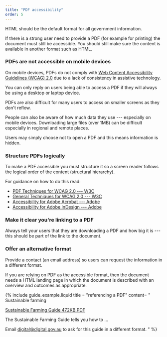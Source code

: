 ```yaml
---
title: "PDF accessibility"
order: 5
---
```


HTML should be the default format for all government information.

If there is a strong user need to provide a PDF (for example for printing) the document must still be accessible. You should still make sure the content is available in another format such as HTML.

### PDFs are not accessible on mobile devices

On mobile devices, PDFs do not comply with <a href="https://www.w3.org/TR/WCAG20/" rel="external">Web Content Accessibility Guidelines (WCAG) 2.0</a> due to a lack of consistency in assistive technology.

You can only reply on users being able to access a PDF if they will always be using a desktop or laptop device.

PDFs are also difficult for many users to access on smaller screens as they don't reflow.

People can also be aware of how much data they use --- especially on mobile devices. Downloading large files (over 1MB) can be difficult especially in regional and remote places.

Users may simply choose not to open a PDF and this means information is hidden.

### Structure PDFs logically

To make a PDF accessible you must structure it so a screen reader follows the logical order of the content (structural hierarchy).

For guidance on how to do this read:

- <a href="https://www.w3.org/TR/2014/NOTE-WCAG20-TECHS-20140408/pdf.html" rel="exernal">PDF Techniques for WCAG 2.0 --- W3C</a>
- <a href="https://www.w3.org/TR/WCAG20-TECHS/general.html" rel="exernal">General Techniques for WCAG 2.0 --- W3C
- <a href="http://www.adobe.com/accessibility/products/acrobat.html" rel="exernal">Accessibility for Adobe Acrobat --- Adobe</a>
- <a href="http://www.adobe.com/accessibility/products/indesign.html" rel="exernal">Accessibility for Adobe InDesign --- Adobe</a>

### Make it clear you're linking to a PDF

Always tell your users that they are downloading a PDF and how big it is --- this should be part of the link to the document.

### Offer an alternative format

Provide a contact (an email address) so users can request the information in a different format.

If you are relying on PDF as the accessible format, then the document needs a HTML landing page in which the document is described with an overview and outcomes as appropriate.

{% include guide_example.liquid
  title = "referencing a PDF"
  content= "
Sustainable farming

[Sustainable Farming Guide 472KB PDF]()

The Sustainable Farming Guide tells you how to ...

Email [digital@digital.gov.au]() to ask for this guide in a different format.
"
%}
